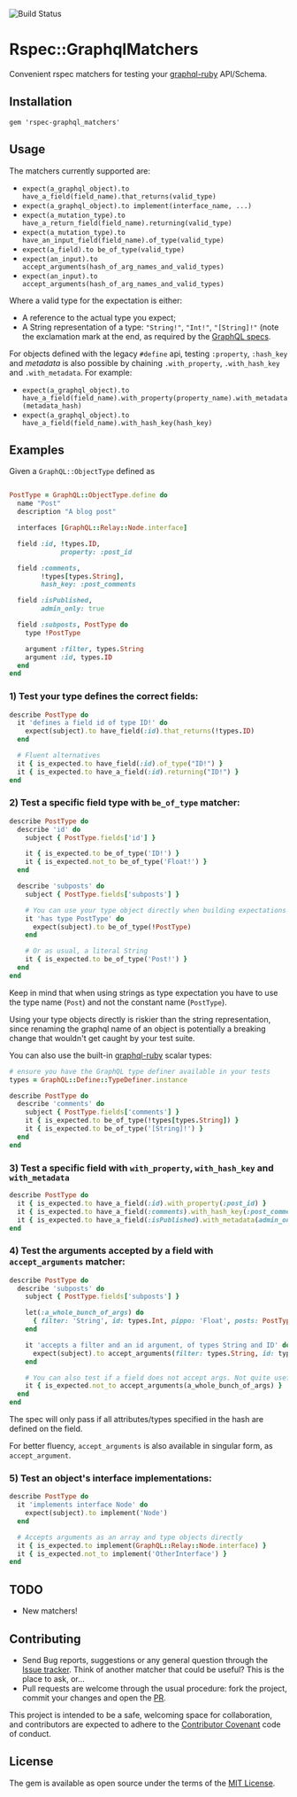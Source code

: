 ![Build Status](https://travis-ci.org/khamusa/rspec-graphql_matchers.svg?branch=master)

# Rspec::GraphqlMatchers

Convenient rspec matchers for testing your [graphql-ruby](https://github.com/rmosolgo/graphql-ruby) API/Schema.

## Installation

```
gem 'rspec-graphql_matchers'
```

## Usage

The matchers currently supported are:

-   `expect(a_graphql_object).to have_a_field(field_name).that_returns(valid_type)`
-   `expect(a_graphql_object).to implement(interface_name, ...)`
-   `expect(a_mutation_type).to have_a_return_field(field_name).returning(valid_type)`
-   `expect(a_mutation_type).to have_an_input_field(field_name).of_type(valid_type)`
-   `expect(a_field).to be_of_type(valid_type)`
-   `expect(an_input).to accept_arguments(hash_of_arg_names_and_valid_types)`
-   `expect(an_input).to accept_arguments(hash_of_arg_names_and_valid_types)`

Where a valid type for the expectation is either:

-   A reference to the actual type you expect;
-   A String representation of a type: `"String!"`, `"Int!"`, `"[String]!"`
    (note the exclamation mark at the end, as required by the [GraphQL specs](http://graphql.org/).

For objects defined with the legacy `#define` api, testing `:property`, `:hash_key` and _metadata_ is also possible by chaining `.with_property`, `.with_hash_key` and `.with_metadata`. For example:

-   `expect(a_graphql_object).to have_a_field(field_name).with_property(property_name).with_metadata(metadata_hash)`
-   `expect(a_graphql_object).to have_a_field(field_name).with_hash_key(hash_key)`

## Examples

Given a `GraphQL::ObjectType` defined as

```ruby

PostType = GraphQL::ObjectType.define do
  name "Post"
  description "A blog post"

  interfaces [GraphQL::Relay::Node.interface]

  field :id, !types.ID,
             property: :post_id

  field :comments,
        !types[types.String],
        hash_key: :post_comments

  field :isPublished,
        admin_only: true

  field :subposts, PostType do
    type !PostType

    argument :filter, types.String
    argument :id, types.ID
  end
end
```

### 1) Test your type defines the correct fields:

```ruby
describe PostType do
  it 'defines a field id of type ID!' do
    expect(subject).to have_field(:id).that_returns(!types.ID)
  end

  # Fluent alternatives
  it { is_expected.to have_field(:id).of_type("ID!") }
  it { is_expected.to have_a_field(:id).returning("ID!") }
end
```

### 2) Test a specific field type with `be_of_type` matcher:

```ruby
describe PostType do
  describe 'id' do
    subject { PostType.fields['id'] }

    it { is_expected.to be_of_type('ID!') }
    it { is_expected.not_to be_of_type('Float!') }
  end

  describe 'subposts' do
    subject { PostType.fields['subposts'] }

    # You can use your type object directly when building expectations
    it 'has type PostType' do
      expect(subject).to be_of_type(!PostType)
    end

    # Or as usual, a literal String
    it { is_expected.to be_of_type('Post!') }
  end
end
```

Keep in mind that when using strings as type expectation you have to use the
type name (`Post`) and not the constant name (`PostType`).

Using your type objects directly is riskier than the string representation, since
renaming the graphql name of an object is potentially a breaking change that
wouldn't get caught by your test suite.

You can also use the built-in [graphql-ruby](https://github.com/rmosolgo/graphql-ruby) scalar types:

```ruby
# ensure you have the GraphQL type definer available in your tests
types = GraphQL::Define::TypeDefiner.instance

describe PostType do
  describe 'comments' do
    subject { PostType.fields['comments'] }
    it { is_expected.to be_of_type(!types[types.String]) }
    it { is_expected.to be_of_type('[String]!') }
  end
end
```

### 3) Test a specific field with `with_property`, `with_hash_key` and `with_metadata`

```ruby
describe PostType do
  it { is_expected.to have_a_field(:id).with_property(:post_id) }
  it { is_expected.to have_a_field(:comments).with_hash_key(:post_comments) }
  it { is_expected.to have_a_field(:isPublished).with_metadata(admin_only: true) }
end
```

### 4) Test the arguments accepted by a field with `accept_arguments` matcher:

```ruby
describe PostType do
  describe 'subposts' do
    subject { PostType.fields['subposts'] }

    let(:a_whole_bunch_of_args) do
      { filter: 'String', id: types.Int, pippo: 'Float', posts: PostType }
    end

    it 'accepts a filter and an id argument, of types String and ID' do
      expect(subject).to accept_arguments(filter: types.String, id: types.ID)
    end

    # You can also test if a field does not accept args. Not quite useful :D.
    it { is_expected.not_to accept_arguments(a_whole_bunch_of_args) }
  end
end
```

The spec will only pass if all attributes/types specified in the hash are
defined on the field.

For better fluency, `accept_arguments` is also available in singular form, as
`accept_argument`.

### 5) Test an object's interface implementations:

```ruby
describe PostType do
  it 'implements interface Node' do
    expect(subject).to implement('Node')
  end

  # Accepts arguments as an array and type objects directly
  it { is_expected.to implement(GraphQL::Relay::Node.interface) }
  it { is_expected.not_to implement('OtherInterface') }
end
```

## TODO

-   New matchers!

## Contributing

-   Send Bug reports, suggestions or any general
    question through the [Issue tracker](https://github.com/khamusa/rspec-graphql_matchers/issues).
    Think of another matcher that could be useful? This is the place to ask, or...
-   Pull requests are welcome through the usual procedure: fork the project,
    commit your changes and open the [PR](https://github.com/khamusa/rspec-graphql_matchers/pulls).

This project is intended to be a safe, welcoming space for collaboration, and
contributors are expected to adhere to the
[Contributor Covenant](http://contributor-covenant.org) code of conduct.

## License

The gem is available as open source under the terms of the
[MIT License](http://opensource.org/licenses/MIT).
